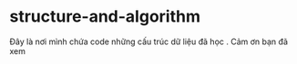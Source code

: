 # structure-and-algorithm 
Đây là nơi mình chứa code những cấu trúc dữ liệu đã học . Cảm ơn bạn đã xem 

